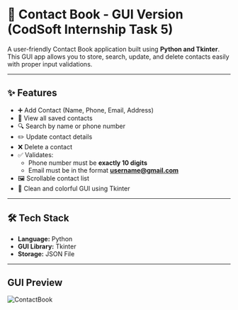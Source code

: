 # 📒 Contact Book - GUI Version (CodSoft Internship Task 5)

A user-friendly Contact Book application built using **Python and Tkinter**. This GUI app allows you to store, search, update, and delete contacts easily with proper input validations.

---

## ✨ Features

- ➕ Add Contact (Name, Phone, Email, Address)
- 📄 View all saved contacts
- 🔍 Search by name or phone number
- ✏️ Update contact details
- ❌ Delete a contact
- ✅ Validates:
  - Phone number must be **exactly 10 digits**
  - Email must be in the format **username@gmail.com**
- 🖼️ Scrollable contact list
- 🎨 Clean and colorful GUI using Tkinter

---

## 🛠️ Tech Stack

- **Language:** Python
- **GUI Library:** Tkinter
- **Storage:** JSON File

---

## GUI Preview

![ContactBook]()

